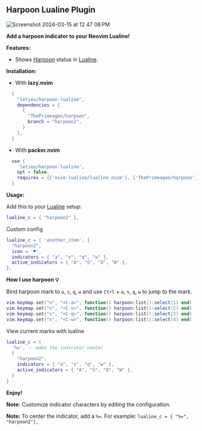 ## Harpoon Lualine Plugin
![Screenshot 2024-03-15 at 12 47 08 PM](https://github.com/letieu/harpoon-lualine/assets/53562817/5d6f055f-de67-46dd-8b73-ecbf7a5dba5b)

**Add a harpoon indicator to your Neovim Lualine!**

**Features:**

* Shows [Harpoon](https://github.com/ThePrimeagen/harpoon/tree/harpoon2) status in [Lualine](https://github.com/nvim-lualine/lualine.nvim).

**Installation:**

* With **lazy.nvim**
```lua
  {
    "letieu/harpoon-lualine",
    dependencies = {
      {
        "ThePrimeagen/harpoon",
        branch = "harpoon2",
      }
    },
  }
```
* With **packer.nvim**
```lua
  use {
    'letieu/harpoon-lualine',
    opt = false,
    requires = {{'nvim-lualine/lualine.nvim'}, {'ThePrimeagen/harpoon'}}
  }

```

**Usage:**

Add this to your [Lualine](https://github.com/nvim-lualine/lualine.nvim) setup:

```lua
lualine_c = { "harpoon2" },
```

Custom config

```lua
lualine_c = { 'another_item', {
  "harpoon2",
  icon = '♥',
  indicators = { "a", "s", "q", "w" },
  active_indicators = { "A", "S", "Q", "W" },
},

```

**How I use harpoon 💡**

Bind harpoon mark to `a`, `s`, `q`, `w` and use `Ctrl` + `a`, `s`, `q`, `w` to jump to the mark.

```lua
vim.keymap.set("n", "<C-a>", function() harpoon:list():select(1) end)
vim.keymap.set("n", "<C-s>", function() harpoon:list():select(2) end)
vim.keymap.set("n", "<C-q>", function() harpoon:list():select(3) end)
vim.keymap.set("n", "<C-w>", function() harpoon:list():select(4) end)
```

View current marks with lualine

```lua
lualine_c = { 
  '%=', -- make the indicator center
  {
    "harpoon2",
    indicators = { "a", "s", "q", "w" },
    active_indicators = { "A", "S", "Q", "W" },
  }
}
```

**Enjoy!**

**Note:** Customize indicator characters by editing the configuration.

**Note:** To center the indicator, add a `%=`. For example: `lualine_c = { "%=", "harpoon2"},`
